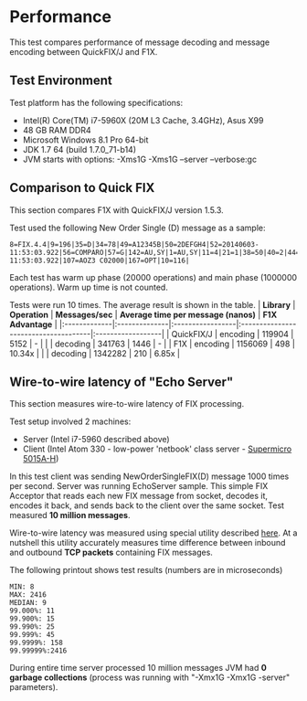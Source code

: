 # Performance #

This test compares performance of message decoding and message encoding between QuickFIX/J and F1X.

## Test Environment ##
Test platform has the following specifications:
  * Intel(R) Core(TM) i7-5960X (20M L3 Cache, 3.4GHz), Asus X99
  * 48 GB RAM DDR4
  * Microsoft Windows 8.1 Pro 64-bit
  * JDK 1.7 64 (build 1.7.0\_71-b14)
  * JVM starts with options: -Xms1G -Xms1G –server –verbose:gc

## Comparison to Quick FIX ##

This section compares F1X with QuickFIX/J version 1.5.3.

Test used the following New Order Single (D) message as a sample:
```
8=FIX.4.4|9=196|35=D|34=78|49=A12345B|50=2DEFGH4|52=20140603-11:53:03.922|56=COMPARO|57=G|142=AU,SY|1=AU,SY|11=4|21=1|38=50|40=2|44=400.5|54=1|55=OC|58=NIGEL|59=0|60=20140603-11:53:03.922|107=AOZ3 C02000|167=OPT|10=116|
```

Each test has warm up phase (20000 operations) and main phase (1000000 operations). Warm up time is not counted.

Tests were run 10 times. The average result is shown in the table.
| **Library**  | **Operation** | **Messages/sec** | **Average time per message (nanos)** | **F1X Advantage** |
|:-------------|:--------------|:-----------------|:-------------------------------------|:------------------|
| QuickFIX/J   | encoding      | 119904           | 5152                                 | -                 |
|              | decoding      | 341763           | 1446                                 | -                 |
| F1X          | encoding      | 1156069          | 498                                  | 10.34x            |
|              | decoding      | 1342282          | 210                                  | 6.85x             |


## Wire-to-wire latency of "Echo Server" ##

This section measures wire-to-wire latency of FIX processing.

Test setup involved 2 machines:

  * Server (Intel i7-5960 described above)
  * Client (Intel Atom 330 - low-power 'netbook' class server - [Supermicro 5015A-H](http://www.supermicro.com/products/system/1U/5015/SYS-5015A-H.cfm?typ=H))

In this test client was sending NewOrderSingleFIX(D) message 1000 times per second. Server was running EchoServer sample. This simple FIX Acceptor that reads each new FIX message from socket, decodes it, encodes it back, and sends back to the client over the same socket. Test measured **10 million messages**.

Wire-to-wire latency was measured using special utility described [here](https://github.com/andymalakov/libpcap-latency-meter/wiki/Overview). At a nutshell this utility accurately measures time difference between inbound and outbound **TCP packets** containing FIX messages.

The following printout shows test results (numbers are in microseconds)
```
MIN: 8
MAX: 2416
MEDIAN: 9
99.000%: 11
99.900%: 15
99.990%: 25
99.999%: 45
99.9999%: 158
99.99999%:2416
```

During entire time server processed 10 million messages JVM had **0 garbage collections** (process was running with "-Xmx1G -Xmx1G -server" parameters).